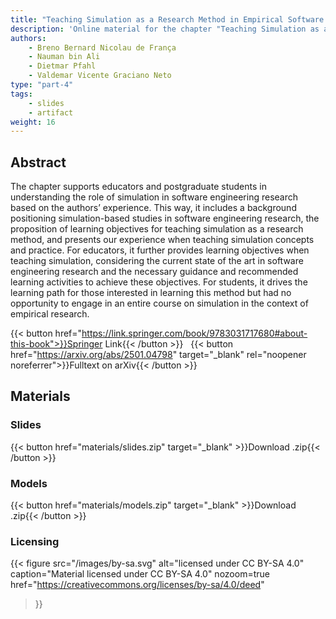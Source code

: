 ```yaml
---
title: "Teaching Simulation as a Research Method in Empirical Software Engineering"
description: 'Online material for the chapter "Teaching Simulation as a Research Method in Empirical Software Engineering"'
authors:
    - Breno Bernard Nicolau de França
    - Nauman bin Ali
    - Dietmar Pfahl
    - Valdemar Vicente Graciano Neto
type: "part-4"
tags:
    - slides
    - artifact
weight: 16
---
```


## Abstract

The chapter supports educators and postgraduate students in understanding the role of simulation in software engineering research based on the authors’ experience. This way, it includes a background positioning simulation-based studies in software engineering research, the proposition of learning objectives for teaching simulation as a research method, and presents our experience when teaching simulation concepts and practice. For educators, it further provides learning objectives when teaching simulation, considering the current state of the art in software engineering research and the necessary guidance and recommended learning activities to achieve these objectives. For students, it drives the learning path for those interested in learning this method but had no opportunity to engage in an entire course on simulation in the context of empirical research.

{{< button href="https://link.springer.com/book/9783031717680#about-this-book">}}Springer Link{{< /button >}} &nbsp; {{< button href="https://arxiv.org/abs/2501.04798" target="_blank" rel="noopener noreferrer">}}Fulltext on arXiv{{< /button >}}



## Materials

### Slides

{{< button href="materials/slides.zip" target="_blank" >}}Download .zip{{< /button >}}

### Models

{{< button href="materials/models.zip" target="_blank" >}}Download .zip{{< /button >}}

### Licensing

{{< figure
    src="/images/by-sa.svg"
    alt="licensed under CC BY-SA 4.0"
    caption="Material licensed under CC BY-SA 4.0"
    nozoom=true
    href="https://creativecommons.org/licenses/by-sa/4.0/deed"
>}}
